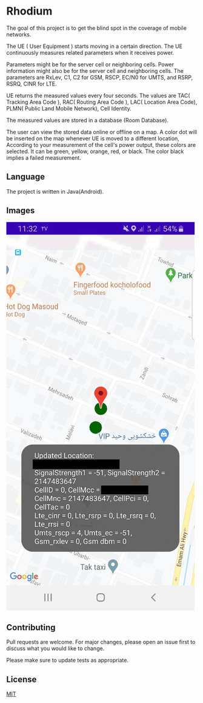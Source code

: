 # Rhodium

The goal of this project is to get the blind spot in the coverage of mobile networks.

The UE ( User Equipment ) starts moving in a certain direction. The UE continuously measures related parameters when it receives power.

Parameters might be for the server cell or neighboring cells. Power information might also be for the server cell and neighboring cells.
The parameters are RxLev, C1, C2 for GSM, RSCP, EC/N0 for UMTS, and RSRP, RSRQ, CINR for LTE.

UE returns the measured values every four seconds.
The values are TAC( Tracking Area Code ), RAC( Routing Area Code ), LAC( Location Area Code), PLMN( Public Land Mobile Network), Cell Identity. 

The measured values are stored in a database (Room Database).

The user can view the stored data online or offline on a map.
A color dot will be inserted on the map whenever UE is moved to a different location,
According to your measurement of the cell's power output, these colors are selected. It can be green, yellow, orange, red, or black. The color black implies a failed measurement.

## Language
The project is written in Java(Android).

## Images
<img src="Rhodium.jpg"></img> 

## Contributing
Pull requests are welcome. For major changes, please open an issue first to discuss what you would like to change.

Please make sure to update tests as appropriate.

## License
[MIT](https://choosealicense.com/licenses/mit/)
